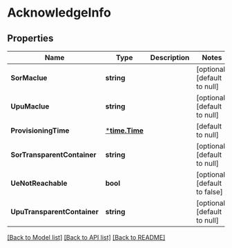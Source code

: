 # AcknowledgeInfo

## Properties
Name | Type | Description | Notes
------------ | ------------- | ------------- | -------------
**SorMacIue** | **string** |  | [optional] [default to null]
**UpuMacIue** | **string** |  | [optional] [default to null]
**ProvisioningTime** | [***time.Time**](time.Time.md) |  | [default to null]
**SorTransparentContainer** | **string** |  | [optional] [default to null]
**UeNotReachable** | **bool** |  | [optional] [default to false]
**UpuTransparentContainer** | **string** |  | [optional] [default to null]

[[Back to Model list]](../README.md#documentation-for-models) [[Back to API list]](../README.md#documentation-for-api-endpoints) [[Back to README]](../README.md)

